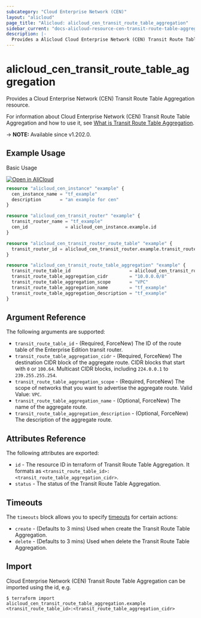 ```yaml
---
subcategory: "Cloud Enterprise Network (CEN)"
layout: "alicloud"
page_title: "Alicloud: alicloud_cen_transit_route_table_aggregation"
sidebar_current: "docs-alicloud-resource-cen-transit-route-table-aggregation"
description: |-
  Provides a Alicloud Cloud Enterprise Network (CEN) Transit Route Table Aggregation resource.
---
```


# alicloud_cen_transit_route_table_aggregation

Provides a Cloud Enterprise Network (CEN) Transit Route Table Aggregation resource.

For information about Cloud Enterprise Network (CEN) Transit Route Table Aggregation and how to use it, see [What is Transit Route Table Aggregation](https://www.alibabacloud.com/help/en/cen/developer-reference/api-cbn-2017-09-12-createtransitroutetableaggregation).

-> **NOTE:** Available since v1.202.0.

## Example Usage

Basic Usage

<div style="display: block;margin-bottom: 40px;"><div class="oics-button" style="float: right;position: absolute;margin-bottom: 10px;">
  <a href="https://api.aliyun.com/api-tools/terraform?resource=alicloud_cen_transit_route_table_aggregation&exampleId=4f81bb83-d48e-254f-cb61-7ddd046ecf93c9213bab&activeTab=example&spm=docs.r.cen_transit_route_table_aggregation.0.4f81bb83d4&intl_lang=EN_US" target="_blank">
    <img alt="Open in AliCloud" src="https://img.alicdn.com/imgextra/i1/O1CN01hjjqXv1uYUlY56FyX_!!6000000006049-55-tps-254-36.svg" style="max-height: 44px; max-width: 100%;">
  </a>
</div></div>

```terraform
resource "alicloud_cen_instance" "example" {
  cen_instance_name = "tf_example"
  description       = "an example for cen"
}

resource "alicloud_cen_transit_router" "example" {
  transit_router_name = "tf_example"
  cen_id              = alicloud_cen_instance.example.id
}

resource "alicloud_cen_transit_router_route_table" "example" {
  transit_router_id = alicloud_cen_transit_router.example.transit_router_id
}

resource "alicloud_cen_transit_route_table_aggregation" "example" {
  transit_route_table_id                      = alicloud_cen_transit_router_route_table.example.transit_router_route_table_id
  transit_route_table_aggregation_cidr        = "10.0.0.0/8"
  transit_route_table_aggregation_scope       = "VPC"
  transit_route_table_aggregation_name        = "tf_example"
  transit_route_table_aggregation_description = "tf_example"
}
```

## Argument Reference

The following arguments are supported:

* `transit_route_table_id` - (Required, ForceNew) The ID of the route table of the Enterprise Edition transit router.
* `transit_route_table_aggregation_cidr` - (Required, ForceNew) The destination CIDR block of the aggregate route. CIDR blocks that start with `0` or `100.64`. Multicast CIDR blocks, including `224.0.0.1` to `239.255.255.254`.
* `transit_route_table_aggregation_scope` - (Required, ForceNew) The scope of networks that you want to advertise the aggregate route. Valid Value: `VPC`.
* `transit_route_table_aggregation_name` - (Optional, ForceNew) The name of the aggregate route.
* `transit_route_table_aggregation_description` - (Optional, ForceNew) The description of the aggregate route.

## Attributes Reference

The following attributes are exported:

* `id` - The resource ID in terraform of Transit Route Table Aggregation. It formats as `<transit_route_table_id>:<transit_route_table_aggregation_cidr>`.
* `status` - The status of the Transit Route Table Aggregation.

## Timeouts

The `timeouts` block allows you to specify [timeouts](https://www.terraform.io/docs/configuration-0-11/resources.html#timeouts) for certain actions:

* `create` - (Defaults to 3 mins) Used when create the Transit Route Table Aggregation.
* `delete` - (Defaults to 3 mins) Used when delete the Transit Route Table Aggregation.

## Import

Cloud Enterprise Network (CEN) Transit Route Table Aggregation can be imported using the id, e.g.

```shell
$ terraform import alicloud_cen_transit_route_table_aggregation.example <transit_route_table_id>:<transit_route_table_aggregation_cidr>
```
